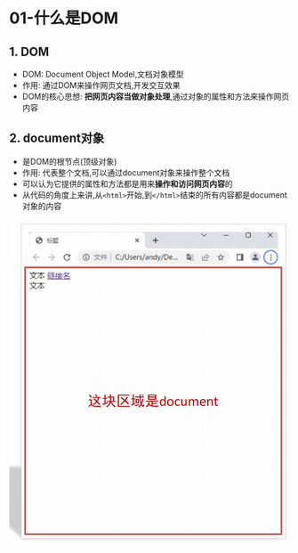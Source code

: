 # 01-什么是DOM

## 1. DOM

- DOM: Document Object Model,文档对象模型
- 作用: 通过DOM来操作网页文档,开发交互效果
- DOM的核心思想: **把网页内容当做对象处理**,通过对象的属性和方法来操作网页内容

## 2. document对象

- 是DOM的根节点(顶级对象)
- 作用: 代表整个文档,可以通过document对象来操作整个文档
- 可以认为它提供的属性和方法都是用来**操作和访问网页内容**的
- 从代码的角度上来讲,从`<html>`开始,到`</html>`结束的所有内容都是document对象的内容

![document对象](./img/document对象.png)